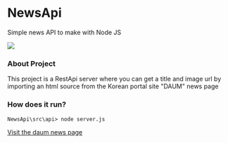 # NewsApi
Simple news API to make with Node JS


<img src="https://img.shields.io/badge/node.js-339933?style=for-the-badge&logo=Node.js&logoColor=white">

### About Project


This project is a RestApi server
where you can get a title and image url
by importing an html source
from the Korean portal site "DAUM" news page

### How does it run?
```
NewsApi\src\api> node server.js
```


[Visit the daum news page](https://news.daum.net/)